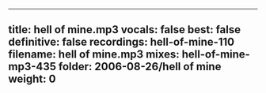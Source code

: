 
---
title: hell of mine.mp3
vocals: false
best: false
definitive: false
recordings: hell-of-mine-110
filename: hell of mine.mp3
mixes: hell-of-mine-mp3-435
folder: 2006-08-26/hell of mine
weight: 0
---
